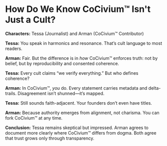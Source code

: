# How Do We Know CoCivium™ Isn't Just a Cult?

**Characters:** Tessa (Journalist) and Arman (CoCivium™ Contributor)

**Tessa:**
You speak in harmonics and resonance. That’s cult language to most readers.

**Arman:**
Fair. But the difference is in *how* CoCivium™ enforces truth: not by belief, but by reproducibility and consented coherence.

**Tessa:**
Every cult claims “we verify everything.” But who defines coherence?

**Arman:**
In CoCivium™, *you* do. Every statement carries metadata and delta-trails. Disagreement isn’t shunned—it’s mapped.

**Tessa:**
Still sounds faith-adjacent. Your founders don’t even have titles.

**Arman:**
Because authority emerges from alignment, not charisma. You can fork CoCivium™ at any time.

**Conclusion:**
Tessa remains skeptical but impressed. Arman agrees to document more clearly where CoCivium™ differs from dogma. Both agree that trust grows only through transparency.


